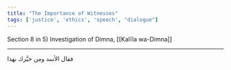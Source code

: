 ```yaml
---
title: "The Importance of Witnesses"
tags: ['justice', 'ethics', 'speech', "dialogue"]
---
```


 Section 8 in 5) Investigation of Dimna, [[Kalīla wa-Dimna]]

---
فقال الأسد ومن خبَّرك بهذا
